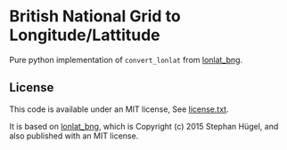 # British National Grid to Longitude/Lattitude

Pure python implementation of `convert_lonlat` from [lonlat_bng](https://github.com/urschrei/lonlat_bng).


## License

This code is available under an MIT license, See [license.txt](./license.txt).

It is based on [lonlat_bng](https://github.com/urschrei/lonlat_bng), which is Copyright (c) 2015 Stephan Hügel, and also published with an MIT license.
